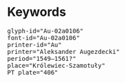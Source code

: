 # Keywords
<pre>
glyph-id="Au-02a0106"
font-id="Au-02a0106"
printer-id="Au"
printer="Aleksander Augezdecki"
period="1549–1561?"
place="Królewiec-Szamotuły"
PT plate="406"
</pre>
